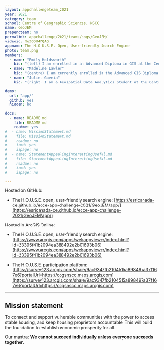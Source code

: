 ```yaml
---
layout: appchallengeteam_2021
year: 2021
category: team
school: Centre of Geographic Sciences, NSCC
name: GeoJEM
prependteam: no
permalink: appchallenge/2021/teams/cogs/GeoJEM/
videoid: Re3ODK4PQAQ
appname: The H.O.U.S.E. Open, User-friendly Search Engine
photo: team.png
members:
  - name: "Emily Holdsworth"
    bio: "(left) I am enrolled in an Advanced Diploma in GIS at the Centre of Geographic Sciences (COGS). I also have a background in geology and environmental engineering and bed rock mapping of the Grenville Province in Southern Ontario. I believe in the power of mapping to connect us to our communities. I spend my free time playing hockey and coaching the local girls’ minor hockey league."
  - name: "Madeline Lawler"
    bio: "(centre) I am currently enrolled in the Advanced GIS Diploma at the Centre of Geographic Sciences (COGS). My background is in environmental management and commerce with a large skillset in different industries from farmers markets, non-profits, and bike shops. One of my greatest passions is using maps to navigate by bicycle and in my spare time I lead rides to help my community gain confidence by bike."
  - name: "Juliet Goveia"
    bio: "(right) I am a Geospatial Data Analytics student at the Centre of Geographic Sciences (COGS). My background is in Forestry based in British Columbia using GIS systems for navigation and mapping. I've volunteered with environmental, engineering and conservation projects in the Republic of Panama, where my family is from. The work dearest to me was with the local Girl Guides group promoting science, technology, engineering, and math."

demo:
  url: "app/"
  github: yes
  hidden: no

docs:
  - name: README.md
    file: README.md
    readme: yes
#  - name: MissionStatement.md
#    file: MissionStatement.md
#    readme: no
#    ismd: yes
#    ispage: no
#  - name: StatementAppealingInterestingUseful.md
#    file: StatementAppealingInterestingUseful.md
#    readme: no
#    ismd: yes
#    ispage: no

---
```


Hosted on GitHub:

- The H.O.U.S.E. open, user-friendly search engine: [https://esricanada-ce.github.io/ecce-app-challenge-2021/GeoJEM/app/](https://esricanada-ce.github.io/ecce-app-challenge-2021/GeoJEM/app/)

Hosted in ArcGIS Online:

- The H.O.U.S.E. open, user-friendly search engine: [https://www.arcgis.com/apps/webappviewer/index.html?id=23395f41b2094ea388492e2b01693b06](https://www.arcgis.com/apps/webappviewer/index.html?id=23395f41b2094ea388492e2b01693b06)

- The H.O.U.S.E. participation platform: [https://survey123.arcgis.com/share/9ac9347fb2104515a898497a37f167e6?portalUrl=https://cogsnscc.maps.arcgis.com](https://survey123.arcgis.com/share/9ac9347fb2104515a898497a37f167e6?portalUrl=https://cogsnscc.maps.arcgis.com)

---

## Mission statement

To connect and support vulnerable communities with the power to access stable housing, and keep housing proprietors accountable. This will build the foundation to establish economic prosperity for all.

Our mantra: **We cannot succeed individually unless everyone succeeds together.**
